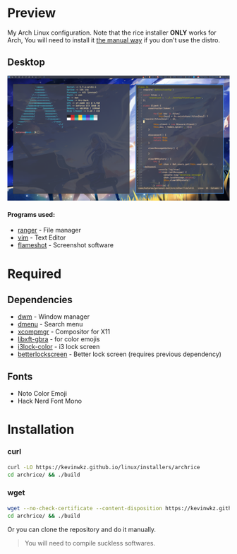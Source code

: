 # Preview
My Arch Linux configuration. Note that the rice installer **ONLY** works for Arch,
You will need to install it [the manual way](https://github.com/Kevinwkz/dotfiles/wiki) if you don't use the distro.

## Desktop
![Desktop](/.config/github/rice.png)

#### Programs used:
* [ranger](https://github.com/ranger/ranger) - File manager
* [vim](https://github.com/neovim/neovim/wiki/Installing-Neovim) - Text Editor
* [flameshot](https://github.com/lupoDharkael/flameshot) - Screenshot software

# Required

## Dependencies
* [dwm](https://dwm.suckless.org/) - Window manager
* [dmenu](https://tools.suckless.org/dmenu/) - Search menu
* [xcompmgr](https://www.archlinux.org/packages/?name=xcompmgr) - Compositor for X11
* [libxft-gbra](https://aur.archlinux.org/packages/libxft-bgra) - for color emojis
* [i3lock-color](https://www.archlinux.org/packages/community/x86_64/i3lock-color/) - i3 lock screen
* [betterlockscreen](https://github.com/pavanjadhaw/betterlockscreen) - Better lock screen (requires previous dependency)

## Fonts
* Noto Color Emoji
* Hack Nerd Font Mono

# Installation
### curl
```bash
curl -LO https://kevinwkz.github.io/linux/installers/archrice
cd archrice/ && ./build
```

### wget
```bash
wget --no-check-certificate --content-disposition https://kevinwkz.github.io/linux/installers/archrice
cd archrice/ && ./build
```

Or you can clone the repository and do it manually.
> You will need to compile suckless softwares.
